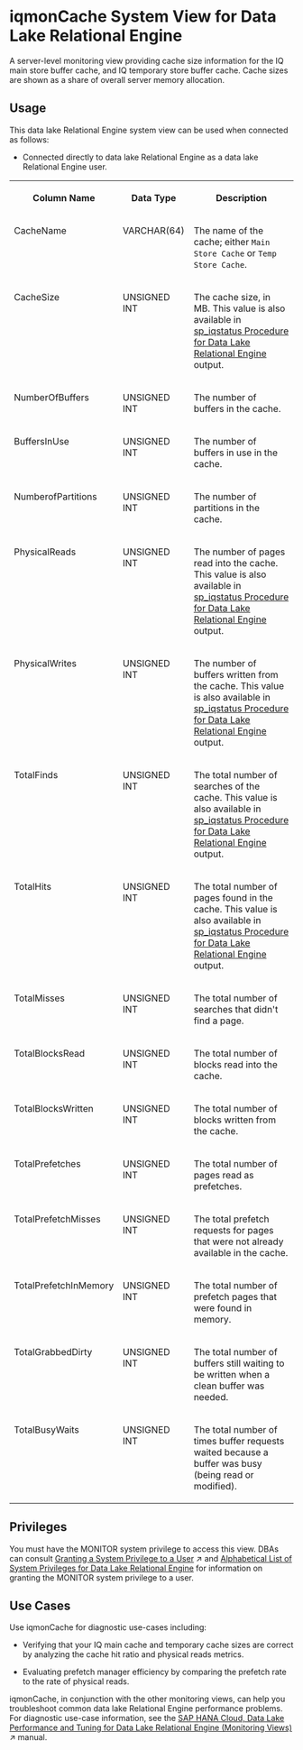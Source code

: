 <!-- loioc96cf41331eb48838d0ec95f79a637d6 -->

# iqmonCache System View for Data Lake Relational Engine

A server-level monitoring view providing cache size information for the IQ main store buffer cache, and IQ temporary store buffer cache. Cache sizes are shown as a share of overall server memory allocation.



<a name="loioc96cf41331eb48838d0ec95f79a637d6__section_skb_fwg_k4b"/>

## Usage

This data lake Relational Engine system view can be used when connected as follows:

-   Connected directly to data lake Relational Engine as a data lake Relational Engine user.


<table>
<tr>
<th valign="top">

Column Name

</th>
<th valign="top">

Data Type

</th>
<th valign="top">

Description

</th>
</tr>
<tr>
<td valign="top">

CacheName

</td>
<td valign="top">

VARCHAR\(64\)

</td>
<td valign="top">

The name of the cache; either `Main Store Cache` or `Temp Store Cache`.

</td>
</tr>
<tr>
<td valign="top">

CacheSize

</td>
<td valign="top">

UNSIGNED INT

</td>
<td valign="top">

The cache size, in MB. This value is also available in [sp\_iqstatus Procedure for Data Lake Relational Engine](../060-stored-procedures/sp-iqstatus-procedure-for-data-lake-relational-engine-a5b8569.md) output.

</td>
</tr>
<tr>
<td valign="top">

NumberOfBuffers

</td>
<td valign="top">

UNSIGNED INT

</td>
<td valign="top">

The number of buffers in the cache.

</td>
</tr>
<tr>
<td valign="top">

BuffersInUse

</td>
<td valign="top">

UNSIGNED INT

</td>
<td valign="top">

The number of buffers in use in the cache.

</td>
</tr>
<tr>
<td valign="top">

NumberofPartitions

</td>
<td valign="top">

UNSIGNED INT

</td>
<td valign="top">

The number of partitions in the cache.

</td>
</tr>
<tr>
<td valign="top">

PhysicalReads

</td>
<td valign="top">

UNSIGNED INT

</td>
<td valign="top">

The number of pages read into the cache. This value is also available in [sp\_iqstatus Procedure for Data Lake Relational Engine](../060-stored-procedures/sp-iqstatus-procedure-for-data-lake-relational-engine-a5b8569.md) output.

</td>
</tr>
<tr>
<td valign="top">

PhysicalWrites

</td>
<td valign="top">

UNSIGNED INT

</td>
<td valign="top">

The number of buffers written from the cache. This value is also available in [sp\_iqstatus Procedure for Data Lake Relational Engine](../060-stored-procedures/sp-iqstatus-procedure-for-data-lake-relational-engine-a5b8569.md) output.

</td>
</tr>
<tr>
<td valign="top">

TotalFinds

</td>
<td valign="top">

UNSIGNED INT

</td>
<td valign="top">

The total number of searches of the cache. This value is also available in [sp\_iqstatus Procedure for Data Lake Relational Engine](../060-stored-procedures/sp-iqstatus-procedure-for-data-lake-relational-engine-a5b8569.md) output.

</td>
</tr>
<tr>
<td valign="top">

TotalHits

</td>
<td valign="top">

UNSIGNED INT

</td>
<td valign="top">

The total number of pages found in the cache. This value is also available in [sp\_iqstatus Procedure for Data Lake Relational Engine](../060-stored-procedures/sp-iqstatus-procedure-for-data-lake-relational-engine-a5b8569.md) output.

</td>
</tr>
<tr>
<td valign="top">

TotalMisses

</td>
<td valign="top">

UNSIGNED INT

</td>
<td valign="top">

The total number of searches that didn't find a page.

</td>
</tr>
<tr>
<td valign="top">

TotalBlocksRead

</td>
<td valign="top">

UNSIGNED INT

</td>
<td valign="top">

The total number of blocks read into the cache.

</td>
</tr>
<tr>
<td valign="top">

TotalBlocksWritten

</td>
<td valign="top">

UNSIGNED INT

</td>
<td valign="top">

The total number of blocks written from the cache.

</td>
</tr>
<tr>
<td valign="top">

TotalPrefetches

</td>
<td valign="top">

UNSIGNED INT

</td>
<td valign="top">

The total number of pages read as prefetches.

</td>
</tr>
<tr>
<td valign="top">

TotalPrefetchMisses

</td>
<td valign="top">

UNSIGNED INT

</td>
<td valign="top">

The total prefetch requests for pages that were not already available in the cache.

</td>
</tr>
<tr>
<td valign="top">

TotalPrefetchInMemory

</td>
<td valign="top">

UNSIGNED INT

</td>
<td valign="top">

The total number of prefetch pages that were found in memory.

</td>
</tr>
<tr>
<td valign="top">

TotalGrabbedDirty

</td>
<td valign="top">

UNSIGNED INT

</td>
<td valign="top">

The total number of buffers still waiting to be written when a clean buffer was needed.

</td>
</tr>
<tr>
<td valign="top">

TotalBusyWaits

</td>
<td valign="top">

UNSIGNED INT

</td>
<td valign="top">

The total number of times buffer requests waited because a buffer was busy \(being read or modified\).

</td>
</tr>
</table>



<a name="loioc96cf41331eb48838d0ec95f79a637d6__section_kpt_vmz_1fb"/>

## Privileges

You must have the MONITOR system privilege to access this view. DBAs can consult [Granting a System Privilege to a User](https://help.sap.com/viewer/a89a0a8384f21015b1e7adbeca456f73/2024_1_QRC/en-US/a43bcb8284f210158039b1793a92a4fc.html "Allow the granting of specific system privileges to specific users, with or without administrative rights.") :arrow_upper_right: and [Alphabetical List of System Privileges for Data Lake Relational Engine](../080-sql-statements/alphabetical-list-of-system-privileges-for-data-lake-relational-engine-a449325.md) for information on granting the MONITOR system privilege to a user.



<a name="loioc96cf41331eb48838d0ec95f79a637d6__section_ahv_5mg_bfb"/>

## Use Cases

Use iqmonCache for diagnostic use-cases including:

-   Verifying that your IQ main cache and temporary cache sizes are correct by analyzing the cache hit ratio and physical reads metrics.

-   Evaluating prefetch manager efficiency by comparing the prefetch rate to the rate of physical reads.


iqmonCache, in conjunction with the other monitoring views, can help you troubleshoot common data lake Relational Engine performance problems. For diagnostic use-case information, see the [SAP HANA Cloud, Data Lake Performance and Tuning for Data Lake Relational Engine (Monitoring Views)](https://help.sap.com/viewer/028be133f34c4d2d998c6fbc258659c5/2024_1_QRC/en-US/56032dd760ca4790a55d069d4475b441.html "This document shows you how to use the monitoring views to monitor data lake Relational Engine system health, and to help you troubleshoot performance issues.") :arrow_upper_right: manual.

